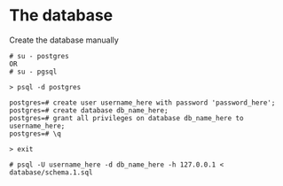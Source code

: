 The database
============

Create the database manually

```shell
# su - postgres
OR
# su - pgsql

> psql -d postgres

postgres=# create user username_here with password 'password_here';
postgres=# create database db_name_here;
postgres=# grant all privileges on database db_name_here to username_here;
postgres=# \q

> exit

# psql -U username_here -d db_name_here -h 127.0.0.1 < database/schema.1.sql
```
